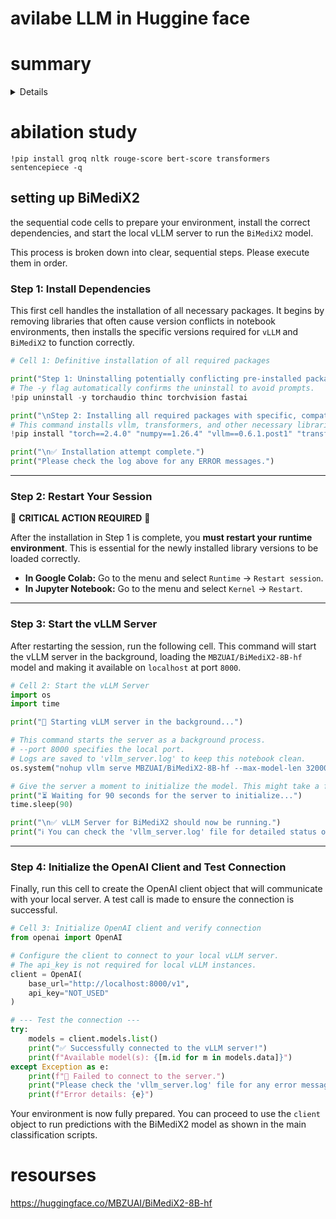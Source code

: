 
# avilabe LLM in Huggine face
# summary
<details>
1. bert-large-arabic

google-bert/bert-base-uncased

sentence-transformers/all-mpnet-base-v2

FacebookAI/roberta-large

neuralmind/bert-base-portuguese-cased

google-bert/bert-base-multilingual-cased

distilbert/distilbert-base-uncased

emilyalsentzer/Bio_ClinicalBERT

google-bert/bert-base-cased

microsoft/deberta-v3-base

microsoft/deberta-v3-large

google-bert/bert-base-chinese

opensearch-project/opensearch-neural-sparse-encoding-doc-v2-distill

albert/albert-base-v2

microsoft/deberta-v3-small

answerdotai/ModernBERT-base

distilbert/distilbert-base-multilingual-cased

google-bert/bert-base-german-cased

medicalai/ClinicalBERT

answerdotai/ModernBERT-large

hfl/chinese-roberta-wwm-ext

anferico/bert-for-patents

GroNLP/hateBERT

ehsanaghaei/SecureBERT

chandar-lab/NeoBERT

EuroBERT/EuroBERT-2.1B

s2w-ai/DarkBERT

airesearch/wangchanberta-base-wiki-newmm

nvidia/AMPLIFY_120M

Geotrend/distilbert-base-pt-cased

KoichiYasuoka/roberta-classical-chinese-base-char

facebook/esm2_t30_150M_UR50D

FacebookAI/xlm-roberta-base

FacebookAI/roberta-base

cross-encoder/ms-marco-MiniLM-L6-v2

FacebookAI/xlm-roberta-large

cardiffnlp/twitter-roberta-base-sentiment-latest

distilbert/distilbert-base-uncased-finetuned-sst-2-english

facebook/bart-large-mnli

facebook/esm2_t36_3B_UR50D

BAAI/bge-reranker-v2-m3

microsoft/mdeberta-v3-base

google-bert/bert-base-multilingual-uncased

almanach/camembert-base

facebook/esm2_t33_650M_UR50D

facebook/roberta-hate-speech-dynabench-r4-target

nlptown/bert-base-multilingual-uncased-sentiment

neulab/codebert-java

yiyanghkust/finbert-tone

ProsusAI/finbert

sentence-transformers/all-roberta-large-v1

cardiffnlp/twitter-xlm-roberta-base-sentiment

tomh/toxigen_hatebert

Xuhui/ToxDect-roberta-large

sentence-transformers/multi-qa-mpnet-base-dot-v1

distilbert/distilroberta-base

cross-encoder/ms-marco-MiniLM-L2-v2

microsoft/deberta-xlarge-mnli

microsoft/deberta-large-mnli

cross-encoder/ms-marco-MiniLM-L4-v2

lucadiliello/BLEURT-20-D12

google-bert/bert-large-uncased

TrustSafeAI/RADAR-Vicuna-7B

klue/roberta-base

nlpaueb/legal-bert-base-uncased

cardiffnlp/twitter-roberta-base-sentiment

cardiffnlp/twitter-roberta-base-offensive

gaunernst/bert-small-uncased

MoritzLaurer/DeBERTa-v3-base-mnli-fever-anli

cointegrated/rubert-tiny2

microsoft/deberta-base

cross-encoder/ms-marco-MiniLM-L12-v2

lxyuan/distilbert-base-multilingual-cased-sentiments-student

Shushant/nepaliBERT

aubmindlab/bert-base-arabertv02

nisuga/food_type_classification_model

FacebookAI/roberta-large-mnli

papluca/xlm-roberta-base-language-detection

blanchefort/rubert-base-cased-sentiment-rusentiment

j-hartmann/emotion-english-distilroberta-base

cross-encoder/ms-marco-TinyBERT-L2-v2

neulab/codebert-python

BAAI/bge-reranker-large

oliverguhr/german-sentiment-bert

jinaai/jina-reranker-v2-base-multilingual

MoritzLaurer/DeBERTa-v3-large-mnli-fever-anli-ling-wanli

tohoku-nlp/bert-base-japanese-whole-word-masking

ncbi/MedCPT-Cross-Encoder

microsoft/BiomedNLP-BiomedBERT-base-uncased-abstract

microsoft/deberta-v2-xlarge

SamLowe/roberta-base-go_emotions

ilsilfverskiold/classify-news-category-iptc

facebook/esm2_t6_8M_UR50D

cross-encoder/nli-deberta-v3-large

Rostlab/prot_bert

finiteautomata/beto-sentiment-analysis

vinai/phobert-base

finiteautomata/bertweet-base-sentiment-analysis

vectara/hallucination_evaluation_model

cross-encoder/nli-deberta-v3-base

E-MIMIC/inclusively-classification

cointegrated/rubert-base-cased-nli-threeway

microsoft/infoxlm-large

IDEA-CCNL/Taiyi-CLIP-Roberta-102M-Chinese

tabularisai/multilingual-sentiment-analysis

sileod/deberta-v3-base-tasksource-nli

cross-encoder/stsb-distilroberta-base

neuralmind/bert-large-portuguese-cased

sentence-transformers/all-distilroberta-v1

tals/albert-xlarge-vitaminc-mnli

blanchefort/rubert-base-cased-sentiment

nicholasKluge/ToxiGuardrail

meta-llama/Llama-Prompt-Guard-2-86M

dmis-lab/biobert-base-cased-v1.2

cmarkea/distilcamembert-base

s-nlp/roberta_toxicity_classifier

unitary/toxic-bert

mrm8488/distilroberta-finetuned-financial-news-sentiment-analysis

michellejieli/emotion_text_classifier

ElKulako/cryptobert

protectai/deberta-v3-base-prompt-injection-v2

jitesh/emotion-english

nlpaueb/legal-bert-small-uncased

jinaai/jina-reranker-v1-turbo-en

tohoku-nlp/bert-base-japanese-char-v2

westlake-repl/SaProt_650M_AF2

distilbert/distilbert-base-cased

joeddav/bart-large-mnli-yahoo-answers

DeepChem/ChemBERTa-77M-MLM

cardiffnlp/tweet-topic-21-multi

martin-ha/toxic-comment-model

ibm-research/MoLFormer-XL-both-10pct

dccuchile/bert-base-spanish-wwm-uncased

google-bert/bert-large-cased

siebert/sentiment-roberta-large-english

Djacon/rubert-tiny2-russian-emotion-detection

sismetanin/rubert-ru-sentiment-rusentiment

sentence-transformers/multi-qa-mpnet-base-cos-v1

KoalaAI/Text-Moderation

madhurjindal/autonlp-Gibberish-Detector-492513457

hkunlp/instructor-large

cross-encoder/mmarco-mMiniLMv2-L12-H384-v1

Arunavaonly/Bangla-twoclass-Sentiment-Analyzer

valhalla/distilbart-mnli-12-1

microsoft/BiomedNLP-BiomedBERT-base-uncased-abstract-fulltext

soleimanian/financial-roberta-large-sentiment

qandos0/SentimentArEng

bardsai/twitter-emotion-pl-base

eevvgg/bert-polish-sentiment-politics

Voicelab/herbert-base-cased-sentiment

iarfmoose/bert-base-cased-qa-evaluator

nie3e/sentiment-polish-gpt2-large

visegradmedia-emotion/Emotion_RoBERTa_polish6

nie3e/go-emotions-polish-gpt2-small-v0.0.1

CAMeL-Lab/bert-base-arabic-camelbert-mix-sentiment

circulus/koelectra-polite-v1

joeddav/xlm-roberta-large-xnli

typeform/distilbert-base-uncased-mnli

MoritzLaurer/mDeBERTa-v3-base-mnli-xnli

deepset/deberta-v3-base-injection

ixa-ehu/roberta-eus-euscrawl-large-cased

sentence-transformers/multi-qa-distilbert-cos-v1

unitary/unbiased-toxic-roberta

microsoft/BiomedVLP-CXR-BERT-specialized

mixedbread-ai/mxbai-rerank-xsmall-v1

nreimers/MiniLMv2-L6-H384-distilled-from-BERT-Large

ai-forever/ruBert-base

DunnBC22/ibert-roberta-base-Abusive_Or_Threatening_Speech

bhadresh-savani/distilbert-base-uncased-emotion

tohoku-nlp/bert-base-japanese-char

koheiduck/bert-japanese-finetuned-sentiment

dbmdz/bert-base-italian-xxl-cased

MoritzLaurer/deberta-v3-xsmall-zeroshot-v1.1-all-33

MoritzLaurer/deberta-v3-large-zeroshot-v2.0

huggingface/CodeBERTa-small-v1

hfl/chinese-bert-wwm

qanastek/51-languages-classifier

seyonec/ChemBERTa-zinc-base-v1

microsoft/deberta-v2-xlarge-mnli

kk08/CryptoBERT

vinai/bertweet-base

dccuchile/bert-base-spanish-wwm-cased

distilbert/distilbert-base-german-cased

opensearch-project/opensearch-neural-sparse-encoding-v2-distill

jinaai/jina-embeddings-v2-base-code

MilaNLProc/feel-it-italian-emotion

MilaNLProc/feel-it-italian-sentiment

Charangan/MedBERT

cardiffnlp/twitter-xlm-roberta-base-sentiment-multilingual

prithivida/parrot_adequacy_model

yikuan8/Clinical-Longformer

tohoku-nlp/bert-base-japanese

kykim/bert-kor-base

microsoft/graphcodebert-base

facebook/xlm-v-base

tohoku-nlp/bert-base-japanese-v2

arnosimons/astro-hep-bert

microsoft/BiomedVLP-CXR-BERT-general

klue/bert-base

naver/efficient-splade-VI-BT-large-query

Veggiee/roberta-base-gptq-4bit

zhihan1996/DNA_bert_6

Qdrant/Splade_PP_en_v1

facebook/esm2_t12_35M_UR50D

airesearch/wangchanberta-base-att-spm-uncased

hfl/chinese-roberta-wwm-ext-large

HooshvareLab/bert-fa-base-uncased

beomi/kcbert-base

KB/bert-base-swedish-cased

google-bert/bert-base-cased-finetuned-mrpc

julien-c/dummy-unknown
  
</details>



# abilation study


```
!pip install groq nltk rouge-score bert-score transformers sentencepiece -q
```


## setting up BiMediX2

the sequential code cells to prepare your environment, install the correct dependencies, and start the local vLLM server to run the `BiMediX2` model.

This process is broken down into clear, sequential steps. Please execute them in order.

### Step 1: Install Dependencies

This first cell handles the installation of all necessary packages. It begins by removing libraries that often cause version conflicts in notebook environments, then installs the specific versions required for `vLLM` and `BiMediX2` to function correctly.

```python
# Cell 1: Definitive installation of all required packages

print("Step 1: Uninstalling potentially conflicting pre-installed packages...")
# The -y flag automatically confirms the uninstall to avoid prompts.
!pip uninstall -y torchaudio thinc torchvision fastai

print("\nStep 2: Installing all required packages with specific, compatible versions...")
# This command installs vllm, transformers, and other necessary libraries with versions known to be compatible.
!pip install "torch==2.4.0" "numpy==1.26.4" "vllm==0.6.1.post1" "transformers==4.45.2" openai scikit-learn -q

print("\n✅ Installation attempt complete.")
print("Please check the log above for any ERROR messages.")
```

-----

### Step 2: Restart Your Session

🔴 **CRITICAL ACTION REQUIRED** 🔴

After the installation in Step 1 is complete, you **must restart your runtime environment**. This is essential for the newly installed library versions to be loaded correctly.

  * **In Google Colab:** Go to the menu and select `Runtime` -\> `Restart session`.
  * **In Jupyter Notebook:** Go to the menu and select `Kernel` -\> `Restart`.

-----

### Step 3: Start the vLLM Server

After restarting the session, run the following cell. This command will start the vLLM server in the background, loading the `MBZUAI/BiMediX2-8B-hf` model and making it available on `localhost` at port `8000`.

```python
# Cell 2: Start the vLLM Server
import os
import time

print("🚀 Starting vLLM server in the background...")

# This command starts the server as a background process.
# --port 8000 specifies the local port.
# Logs are saved to 'vllm_server.log' to keep this notebook clean.
os.system("nohup vllm serve MBZUAI/BiMediX2-8B-hf --max-model-len 32000 --port 8000 --trust-remote-code > vllm_server.log 2>&1 &")

# Give the server a moment to initialize the model. This might take a few minutes.
print("⏳ Waiting for 90 seconds for the server to initialize...")
time.sleep(90)

print("\n✅ vLLM Server for BiMediX2 should now be running.")
print("ℹ️ You can check the 'vllm_server.log' file for detailed status or errors.")
```

-----

### Step 4: Initialize the OpenAI Client and Test Connection

Finally, run this cell to create the OpenAI client object that will communicate with your local server. A test call is made to ensure the connection is successful.

```python
# Cell 3: Initialize OpenAI client and verify connection
from openai import OpenAI

# Configure the client to connect to your local vLLM server.
# The api_key is not required for local vLLM instances.
client = OpenAI(
    base_url="http://localhost:8000/v1",
    api_key="NOT_USED"
)

# --- Test the connection ---
try:
    models = client.models.list()
    print("✅ Successfully connected to the vLLM server!")
    print(f"Available model(s): {[m.id for m in models.data]}")
except Exception as e:
    print(f"🔴 Failed to connect to the server.")
    print("Please check the 'vllm_server.log' file for any error messages.")
    print(f"Error details: {e}")

```

Your environment is now fully prepared. You can proceed to use the `client` object to run predictions with the BiMediX2 model as shown in the main classification scripts.

# resourses

https://huggingface.co/MBZUAI/BiMediX2-8B-hf
